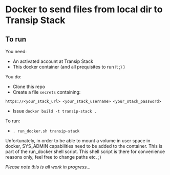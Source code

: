 # Docker to send files from local dir to Transip Stack

## To run

You need:
* An activated account at Transip Stack
* This docker container (and all prequisites to run it ;) )

You do:
* Clone this repo
* Create a file `secrets` containing:
    
```
https://<your_stack_url> <your_stack_username> <your_stack_password>
```

* Issue `docker build -t transip-stack .`



To run:
* `. run_docker.sh transip-stack`


Unfortunately, in order to be able to mount a volume in user space in docker, SYS_ADMIN capabilities need to be added to the container. This is part of the run_docker shell script. This shell script is there for convenience reasons only, feel free to change paths etc. ;)

_Please note this is all work in progress..._

